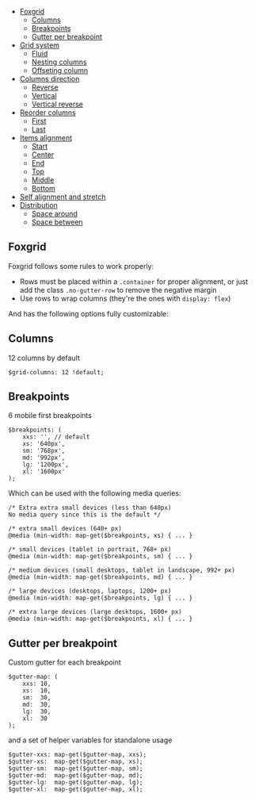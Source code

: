 *   [Foxgrid](#foxgrid)
    *   [Columns](#columns)
    *   [Breakpoints](#nbreakpoints)
    *   [Gutter per breakpoint](#gutter)
*   [Grid system](#grid-system)
    *   [Fluid](#fluid)
    *   [Nesting columns](#nesting-columns)
    *   [Offseting column](#offseting-columns)
*   [Columns direction](#columns-direction)
    *   [Reverse](#reverse)
    *   [Vertical](#vertical)
    *   [Vertical reverse](#vertical-reverse)
*   [Reorder columns](#reorder-columns)
    *   [First](#first)
    *   [Last](#last)
*   [Items alignment](#items-alignment)
    *   [Start](#start)
    *   [Center](#center)
    *   [End](#end)
    *   [Top](#top)
    *   [Middle](#middle)
    *   [Bottom](#bottom)
*   [Self alignment and stretch](#self-alignment)
*   [Distribution](#distrubution)
    *   [Space around](#space-around)
    *   [Space between](#space-between)

<article class="container">

# Foxgrid

Foxgrid follows some rules to work properly:

*   Rows must be placed within a `.container` for proper alignment, or just add the class `.no-gutter-row` to remove the negative margin
*   Use rows to wrap columns (they're the ones with `display: flex`)

And has the following options fully customizable:

## Columns

12 columns by default

    $grid-columns: 12 !default;

## Breakpoints

6 mobile first breakpoints

    $breakpoints: (
        xxs: '', // default
        xs: '640px',
        sm: '768px',
        md: '992px',
        lg: '1200px',
        xl: '1600px'
    );

Which can be used with the following media queries:

    /* Extra extra small devices (less than 640px)
    No media query since this is the default */

    /* extra small devices (640+ px)
    @media (min-width: map-get($breakpoints, xs) { ... }

    /* small devices (tablet in portrait, 768+ px)
    @media (min-width: map-get($breakpoints, sm) { ... }

    /* medium devices (small desktops, tablet in landscape, 992+ px)
    @media (min-width: map-get($breakpoints, md) { ... }

    /* large devices (desktops, laptops, 1200+ px)
    @media (min-width: map-get($breakpoints, lg) { ... }

    /* extra large devices (large desktops, 1600+ px)
    @media (min-width: map-get($breakpoints, xl) { ... }

## Gutter per breakpoint

Custom gutter for each breakpoint

    $gutter-map: (
        xxs: 10,
        xs:  10,
        sm:  30,
        md:  30,
        lg:  30,
        xl:  30
    );

and a set of helper variables for standalone usage

    $gutter-xxs: map-get($gutter-map, xxs);
    $gutter-xs:  map-get($gutter-map, xs);
    $gutter-sm:  map-get($gutter-map, sm);
    $gutter-md:  map-get($gutter-map, md);
    $gutter-lg:  map-get($gutter-map, lg);
    $gutter-xl:  map-get($gutter-map, xl);

</article>
